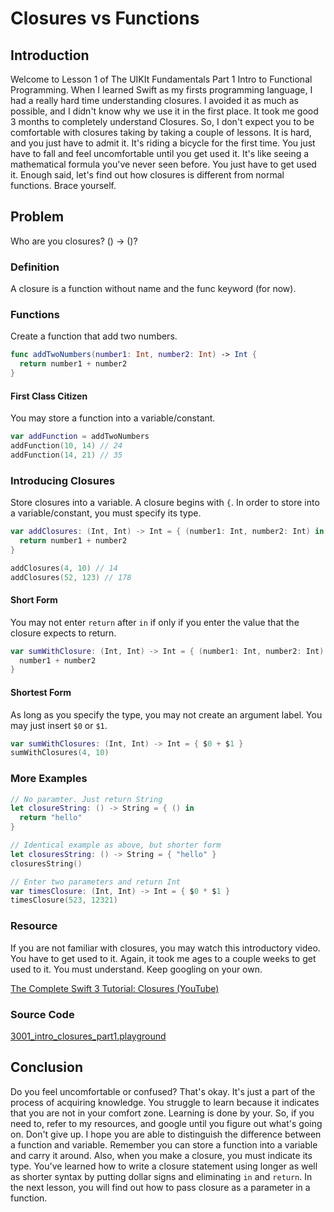 # Closures vs Functions


## Introduction
Welcome to Lesson 1 of The UIKIt Fundamentals Part 1 Intro to Functional Programming. When I learned Swift as my firsts programming language, I had a really hard time understanding closures. I avoided it as much as possible, and I didn't know why we use it in the first place. It took me good 3 months to completely understand Closures. So, I don't expect you to be comfortable with closures taking by taking a couple of lessons. It is hard, and you just have to admit it. It's riding a bicycle for the first time. You just have to fall and feel uncomfortable until you get used it. It's like seeing a mathematical formula you've never seen before. You just have to get used it. Enough said, let's find out how closures is different from normal functions. Brace yourself.

## Problem
Who are you closures? () -> ()?

### Definition
A closure is a function without name and the func keyword (for now).

### Functions
Create a function that add two numbers.
```swift
func addTwoNumbers(number1: Int, number2: Int) -> Int {
  return number1 + number2
}
```

#### First Class Citizen
You may store a function into a variable/constant.
```swift
var addFunction = addTwoNumbers
addFunction(10, 14) // 24
addFunction(14, 21) // 35
```

### Introducing Closures
Store closures into a variable. A closure begins with `{`. In order to store into a variable/constant, you must specify its type.

```swift
var addClosures: (Int, Int) -> Int = { (number1: Int, number2: Int) in
  return number1 + number2
}

addClosures(4, 10) // 14
addClosures(52, 123) // 178
```

#### Short Form
You may not enter `return` after `in` if only if you enter the value that the closure expects to return.

```swift
var sumWithClosure: (Int, Int) -> Int = { (number1: Int, number2: Int) in
  number1 + number2
}
```

#### Shortest Form
As long as you specify the type, you may not create an argument label. You may just insert `$0` or `$1`.

```swift
var sumWithClosures: (Int, Int) -> Int = { $0 + $1 }
sumWithClosures(4, 10)
```

### More Examples

```swift
// No paramter. Just return String
let closureString: () -> String = { () in
  return "hello"
}

// Identical example as above, but shorter form
let closuresString: () -> String = { "hello" }
closuresString()

// Enter two parameters and return Int
var timesClosure: (Int, Int) -> Int = { $0 * $1 }
timesClosure(523, 12321)
```

### Resource
If you are not familiar with closures, you may watch this introductory video. You have to get used to it. Again, it took me ages to a couple weeks to get used to it. You must understand. Keep googling on your own.

[The Complete Swift 3 Tutorial: Closures (YouTube)](https://www.youtube.com/watch?v=fzqRas21_BM&t=17s)

### Source Code
[3001_intro_closures_part1.playground](https://www.dropbox.com/sh/dz7zn4gthlms8oh/AAAlcQb3Nu_SD2X3NDLRnZxKa?dl=0)


## Conclusion
Do you feel uncomfortable or confused? That's okay. It's just a part of the process of acquiring knowledge. You struggle to learn because it indicates that you are not in your comfort zone. Learning is done by your. So, if you need to, refer to my resources, and google until you figure out what's going on. Don't give up. I hope you are able to distinguish the difference between a function and variable. Remember you can store a function into a variable and carry it around. Also, when you make a closure, you must indicate its type. You've learned how to write a closure statement using longer as well as shorter syntax by putting dollar signs and eliminating `in` and `return`. In the next lesson, you will find out how to pass closure as a parameter in a function.
